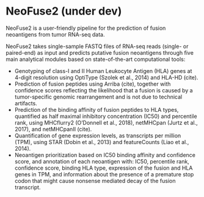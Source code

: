 # NeoFuse2 (under dev)
NeoFuse2 is a user-friendly pipeline for the prediction of fusion neoantigens from tumor RNA-seq data.

NeoFuse2 takes single-sample FASTQ files of RNA-seq reads (single- or paired-end) as input and predicts putative fusion neoantigens through five main analytical modules based on state-of-the-art computational tools:

* Genotyping of class-I and II Human Leukocyte Antigen (HLA) genes at 4-digit resolution using OptiType (Szolek et al., 2014) and HLA-HD (cite).
* Prediction of fusion peptides using Arriba (cite), together with confidence scores reflecting the likelihood that a fusion is caused by a tumor-specific genomic rearrangement and is not due to technical artifacts.
* Prediction of the binding affinity of fusion peptides to HLA types, quantified as half maximal inhibitory concentration (IC50) and percentile rank, using MHCflurry2 (O’Donnell et al., 2018), netMHCpan (Jurtz et al., 2017), and netMHCpanII (cite).
* Quantification of gene expression levels, as transcripts per million (TPM), using STAR (Dobin et al., 2013) and featureCounts (Liao et al., 2014).
* Neoantigen prioritization based on IC50 binding affinity and confidence score, and annotation of each neoantigen with: IC50, percentile rank, confidence score, binding HLA type, expression of the fusion and HLA genes in TPM, and information about the presence of a premature stop codon that might cause nonsense mediated decay of the fusion transcript.
